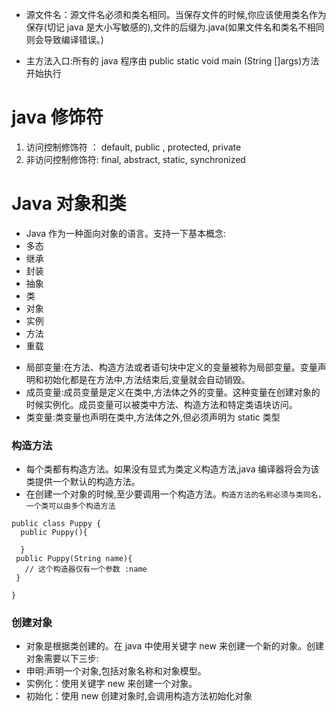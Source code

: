 - 源文件名：源文件名必须和类名相同。当保存文件的时候,你应该使用类名作为保存(切记 java 是大小写敏感的),文件的后缀为.java(如果文件名和类名不相同则会导致编译错误。)

* 主方法入口:所有的 java 程序由 public static void main (String []args)方法开始执行

# java 修饰符

1. 访问控制修饰符 ： default, public , protected, private
2. 非访问控制修饰符: final, abstract, static, synchronized

# Java 对象和类

- Java 作为一种面向对象的语言。支持一下基本概念:
- 多态
- 继承
- 封装
- 抽象
- 类
- 对象
- 实例
- 方法
- 重载

* 局部变量:在方法、构造方法或者语句块中定义的变量被称为局部变量。变量声明和初始化都是在方法中,方法结束后,变量就会自动销毁。
* 成员变量:成员变量是定义在类中,方法体之外的变量。这种变量在创建对象的时候实例化。成员变量可以被类中方法、构造方法和特定类语块访问。
* 类变量:类变量也声明在类中,方法体之外,但必须声明为 static 类型

### 构造方法

- 每个类都有构造方法。如果没有显式为类定义构造方法,java 编译器将会为该类提供一个默认的构造方法。
- 在创建一个对象的时候,至少要调用一个构造方法。`构造方法的名称必须与类同名，一个类可以由多个构造方法`

```
public class Puppy {
  public Puppy(){

  }
 public Puppy(String name){
   // 这个构造器仅有一个参数 :name
 }

}

```

### 创建对象

- 对象是根据类创建的。在 java 中使用关键字 new 来创建一个新的对象。创建对象需要以下三步:
- 申明:声明一个对象,包括对象名称和对象模型。
- 实例化：使用关键字 new 来创建一个对象。
- 初始化：使用 new 创建对象时,会调用构造方法初始化对象
